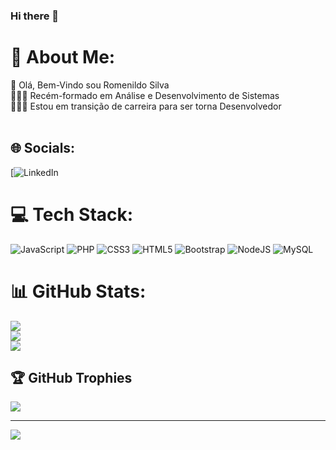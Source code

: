 ### Hi there 👋

# 💫 About Me:
👋 Olá, Bem-Vindo sou Romenildo Silva<br>👨🏾‍🎓 Recém-formado em Análise e Desenvolvimento de Sistemas<br>👩🏾‍💻 Estou em transição de carreira para ser torna Desenvolvedor<br><br>


## 🌐 Socials:
[![LinkedIn](https://img.shields.io/badge/LinkedIn-%230077B5.svg?logo=linkedin&logoColor=white[(https://linkedin.com/in/https://www.linkedin.com/in/romenildo-silva/)(https://www.linkedin.com/in/romenildo-silva)])

# 💻 Tech Stack:
![JavaScript](https://img.shields.io/badge/javascript-%23323330.svg?style=for-the-badge&logo=javascript&logoColor=%23F7DF1E) ![PHP](https://img.shields.io/badge/php-%23777BB4.svg?style=for-the-badge&logo=php&logoColor=white) ![CSS3](https://img.shields.io/badge/css3-%231572B6.svg?style=for-the-badge&logo=css3&logoColor=white) ![HTML5](https://img.shields.io/badge/html5-%23E34F26.svg?style=for-the-badge&logo=html5&logoColor=white) ![Bootstrap](https://img.shields.io/badge/bootstrap-%23563D7C.svg?style=for-the-badge&logo=bootstrap&logoColor=white) ![NodeJS](https://img.shields.io/badge/node.js-6DA55F?style=for-the-badge&logo=node.js&logoColor=white) ![MySQL](https://img.shields.io/badge/mysql-%2300f.svg?style=for-the-badge&logo=mysql&logoColor=white)
# 📊 GitHub Stats:
![](https://github-readme-stats.vercel.app/api?username=Romenildo-max&theme=dark&hide_border=false&include_all_commits=false&count_private=false)<br/>
![](https://github-readme-streak-stats.herokuapp.com/?user=Romenildo-max&theme=dark&hide_border=false)<br/>
![](https://github-readme-stats.vercel.app/api/top-langs/?username=Romenildo-max&theme=dark&hide_border=false&include_all_commits=false&count_private=false&layout=compact)

## 🏆 GitHub Trophies
![](https://github-profile-trophy.vercel.app/?username=Romenildo-max&theme=radical&no-frame=false&no-bg=true&margin-w=4)

---
[![](https://visitcount.itsvg.in/api?id=Romenildo-max&icon=0&color=0)](https://visitcount.itsvg.in)

<!-- Proudly created with GPRM ( https://gprm.itsvg.in ) -->
